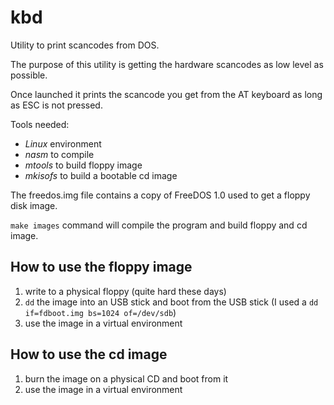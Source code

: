 kbd
===

Utility to print scancodes from DOS.

The purpose of this utility is getting the hardware scancodes as low
level as possible.

Once launched it prints the scancode you get from the AT keyboard as
long as ESC is not pressed.

Tools needed:

 * *Linux* environment
 * *nasm* to compile
 * *mtools* to build floppy image
 * *mkisofs* to build a bootable cd image

The freedos.img file contains a copy of FreeDOS 1.0 used to get a
floppy disk image.

`make images` command will compile the program and build floppy
and cd image.

How to use the floppy image
---------------------------
 1. write to a physical floppy (quite hard these days)
 2. `dd` the image into an USB stick and boot from the USB stick
    (I used a `dd if=fdboot.img bs=1024 of=/dev/sdb`)
 3. use the image in a virtual environment

How to use the cd image
-----------------------
 1. burn the image on a physical CD and boot from it
 2. use the image in a virtual environment
